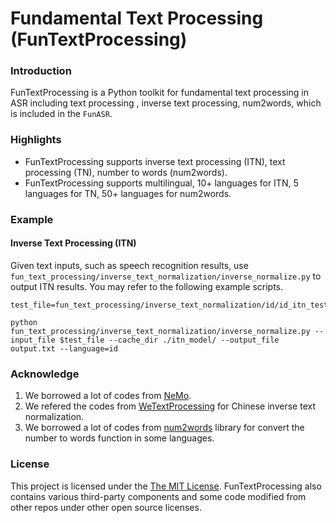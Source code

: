 **Fundamental Text Processing (FunTextProcessing)**
==========================

### Introduction

FunTextProcessing is a Python toolkit for fundamental text processing in ASR including text processing , inverse text processing, num2words, which is included in the `FunASR`.

### Highlights

- FunTextProcessing supports inverse text processing (ITN), text processing (TN), number to words (num2words).
- FunTextProcessing supports multilingual, 10+ languages for ITN, 5 languages for TN, 50+ languages for num2words.


### Example
#### Inverse Text Processing (ITN)
Given text inputs, such as speech recognition results, use `fun_text_processing/inverse_text_normalization/inverse_normalize.py` to output ITN results. You may refer to the following example scripts.

```
test_file=fun_text_processing/inverse_text_normalization/id/id_itn_test_input.txt

python fun_text_processing/inverse_text_normalization/inverse_normalize.py --input_file $test_file --cache_dir ./itn_model/ --output_file output.txt --language=id
```


### Acknowledge
1. We borrowed a lot of codes from [NeMo](https://github.com/NVIDIA/NeMo).
2. We refered the codes from [WeTextProcessing](https://github.com/wenet-e2e/WeTextProcessing) for Chinese inverse text normalization. 
3. We borrowed a lot of codes from  [num2words](https://pypi.org/project/num2words/) library for convert the number to words function in some languages.

### License

This project is licensed under the [The MIT License](https://opensource.org/licenses/MIT). FunTextProcessing also contains various third-party components and some code modified from other repos under other open source licenses. 
